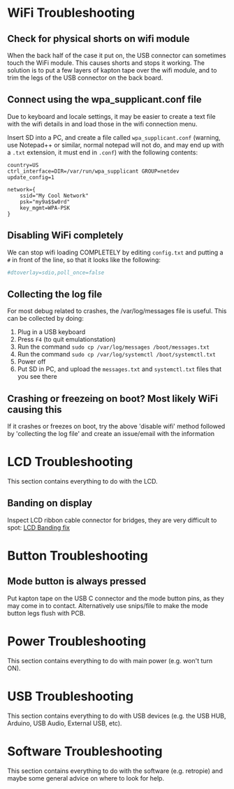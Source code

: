 # WiFi Troubleshooting
## Check for physical shorts on wifi module
When the back half of the case it put on, the USB connector can sometimes touch the WiFi module. This causes shorts and stops it working. The solution is to put a few layers of kapton tape over the wifi module, and to trim the legs of the USB connector on the back board.

## Connect using the wpa_supplicant.conf file
Due to keyboard and locale settings, it may be easier to create a text file with the wifi details in and load those in the wifi connection menu.

Insert SD into a PC, and create a file called `wpa_supplicant.conf` (warning, use Notepad++ or similar, normal notepad will not do, and may end up with a `.txt` extension, it must end in `.conf`) with the following contents:

```
country=US
ctrl_interface=DIR=/var/run/wpa_supplicant GROUP=netdev
update_config=1

network={
    ssid="My Cool Network"
    psk="my9a$$w0rd"
    key_mgmt=WPA-PSK
}
```

## Disabling WiFi completely
We can stop wifi loading COMPLETELY by editing `config.txt` and putting a `#` in front of the line, so that it looks like the following:

``` bash
#dtoverlay=sdio,poll_once=false
```

## Collecting the log file
For most debug related to crashes, the /var/log/messages file is useful. This can be collected by doing:

1. Plug in a USB keyboard
2. Press `F4` (to quit emulationstation)
3. Run the command `sudo cp /var/log/messages /boot/messages.txt`
4. Run the command `sudo cp /var/log/systemctl /boot/systemctl.txt`
5. Power off
6. Put SD in PC, and upload the `messages.txt` and `systemctl.txt` files that you see there

## Crashing or freezeing on boot? Most likely WiFi causing this
If it crashes or freezes on boot, try the above 'disable wifi' method followed by 'collecting the log file' and create an issue/email with the information

# LCD Troubleshooting
This section contains everything to do with the LCD.

## Banding on display
Inspect LCD ribbon cable connector for bridges, they are very difficult to spot:
[LCD Banding fix](https://youtu.be/HbeHoqdrTOg)

# Button Troubleshooting
## Mode button is always pressed
Put kapton tape on the USB C connector and the mode button pins, as they may come in to contact. Alternatively use snips/file to make the mode button legs flush with PCB.

# Power Troubleshooting
This section contains everything to do with main power (e.g. won't turn ON).

# USB Troubleshooting
This section contains everything to do with USB devices (e.g. the USB HUB, Arduino, USB Audio, External USB, etc).

# Software Troubleshooting
This section contains everything to do with the software (e.g. retropie) and maybe some general advice on where to look for help.